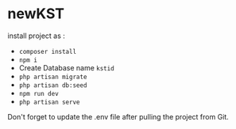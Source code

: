 # newKST
 
install project as :
- `composer install`
- `npm i`
- Create Database name `kstid`
- `php artisan migrate`
- `php artisan db:seed`
- `npm run dev`
- `php artisan serve`

Don't forget to update the .env file after pulling the project from Git.

